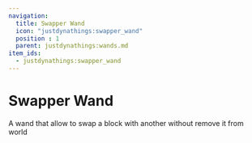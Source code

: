 ```yaml
---
navigation:
  title: Swapper Wand
  icon: "justdynathings:swapper_wand"
  position : 1
  parent: justdynathings:wands.md
item_ids:
  - justdynathings:swapper_wand
---
```


# Swapper Wand

A wand that allow to swap a block with another without remove it from world

<ItemImage id="justdynathings:swapper_wand" scale="4.0"/>

<Recipe id="justdynathings:swapper_wand" />